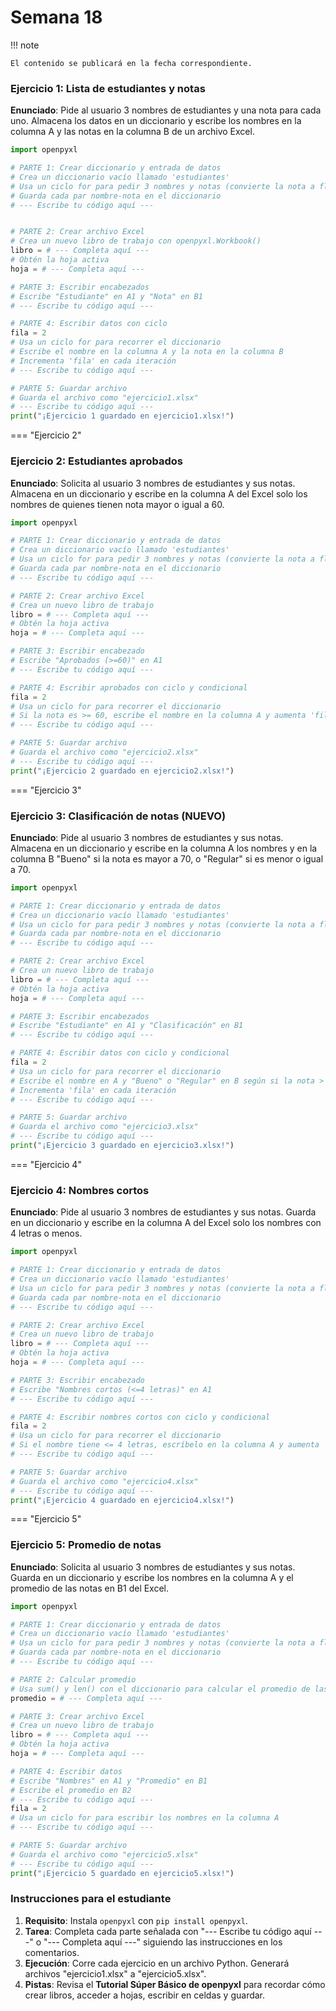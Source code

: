#  Semana 18

!!! note

    El contenido se publicará en la fecha correspondiente.



   ### **Ejercicio 1: Lista de estudiantes y notas**

   **Enunciado**: Pide al usuario 3 nombres de estudiantes y una nota para cada uno. Almacena los datos en un diccionario y escribe los nombres en la columna A y las notas en la columna B de un archivo Excel.

   ```python
   import openpyxl

   # PARTE 1: Crear diccionario y entrada de datos
   # Crea un diccionario vacío llamado 'estudiantes'
   # Usa un ciclo for para pedir 3 nombres y notas (convierte la nota a float)
   # Guarda cada par nombre-nota en el diccionario
   # --- Escribe tu código aquí ---


   # PARTE 2: Crear archivo Excel
   # Crea un nuevo libro de trabajo con openpyxl.Workbook()
   libro = # --- Completa aquí ---
   # Obtén la hoja activa
   hoja = # --- Completa aquí ---

   # PARTE 3: Escribir encabezados
   # Escribe "Estudiante" en A1 y "Nota" en B1
   # --- Escribe tu código aquí ---

   # PARTE 4: Escribir datos con ciclo
   fila = 2
   # Usa un ciclo for para recorrer el diccionario
   # Escribe el nombre en la columna A y la nota en la columna B
   # Incrementa 'fila' en cada iteración
   # --- Escribe tu código aquí ---

   # PARTE 5: Guardar archivo
   # Guarda el archivo como "ejercicio1.xlsx"
   # --- Escribe tu código aquí ---
   print("¡Ejercicio 1 guardado en ejercicio1.xlsx!")
   ```

=== "Ejercicio 2"

   ### **Ejercicio 2: Estudiantes aprobados**
   **Enunciado**: Solicita al usuario 3 nombres de estudiantes y sus notas. Almacena en un diccionario y escribe en la columna A del Excel solo los nombres de quienes tienen nota mayor o igual a 60.

   ```python
   import openpyxl

   # PARTE 1: Crear diccionario y entrada de datos
   # Crea un diccionario vacío llamado 'estudiantes'
   # Usa un ciclo for para pedir 3 nombres y notas (convierte la nota a float)
   # Guarda cada par nombre-nota en el diccionario
   # --- Escribe tu código aquí ---

   # PARTE 2: Crear archivo Excel
   # Crea un nuevo libro de trabajo
   libro = # --- Completa aquí ---
   # Obtén la hoja activa
   hoja = # --- Completa aquí ---

   # PARTE 3: Escribir encabezado
   # Escribe "Aprobados (>=60)" en A1
   # --- Escribe tu código aquí ---

   # PARTE 4: Escribir aprobados con ciclo y condicional
   fila = 2
   # Usa un ciclo for para recorrer el diccionario
   # Si la nota es >= 60, escribe el nombre en la columna A y aumenta 'fila'
   # --- Escribe tu código aquí ---

   # PARTE 5: Guardar archivo
   # Guarda el archivo como "ejercicio2.xlsx"
   # --- Escribe tu código aquí ---
   print("¡Ejercicio 2 guardado en ejercicio2.xlsx!")
   ```   

=== "Ejercicio 3"

   ### **Ejercicio 3: Clasificación de notas (NUEVO)**
   **Enunciado**: Pide al usuario 3 nombres de estudiantes y sus notas. Almacena en un diccionario y escribe en la columna A los nombres y en la columna B "Bueno" si la nota es mayor a 70, o "Regular" si es menor o igual a 70.

   ```python
   import openpyxl

   # PARTE 1: Crear diccionario y entrada de datos
   # Crea un diccionario vacío llamado 'estudiantes'
   # Usa un ciclo for para pedir 3 nombres y notas (convierte la nota a float)
   # Guarda cada par nombre-nota en el diccionario
   # --- Escribe tu código aquí ---

   # PARTE 2: Crear archivo Excel
   # Crea un nuevo libro de trabajo
   libro = # --- Completa aquí ---
   # Obtén la hoja activa
   hoja = # --- Completa aquí ---

   # PARTE 3: Escribir encabezados
   # Escribe "Estudiante" en A1 y "Clasificación" en B1
   # --- Escribe tu código aquí ---

   # PARTE 4: Escribir datos con ciclo y condicional
   fila = 2
   # Usa un ciclo for para recorrer el diccionario
   # Escribe el nombre en A y "Bueno" o "Regular" en B según si la nota > 70
   # Incrementa 'fila' en cada iteración
   # --- Escribe tu código aquí ---

   # PARTE 5: Guardar archivo
   # Guarda el archivo como "ejercicio3.xlsx"
   # --- Escribe tu código aquí ---
   print("¡Ejercicio 3 guardado en ejercicio3.xlsx!")
   ```   

=== "Ejercicio 4"

   ### **Ejercicio 4: Nombres cortos**
   **Enunciado**: Pide al usuario 3 nombres de estudiantes y sus notas. Guarda en un diccionario y escribe en la columna A del Excel solo los nombres con 4 letras o menos.

   ```python
   import openpyxl

   # PARTE 1: Crear diccionario y entrada de datos
   # Crea un diccionario vacío llamado 'estudiantes'
   # Usa un ciclo for para pedir 3 nombres y notas (convierte la nota a float)
   # Guarda cada par nombre-nota en el diccionario
   # --- Escribe tu código aquí ---

   # PARTE 2: Crear archivo Excel
   # Crea un nuevo libro de trabajo
   libro = # --- Completa aquí ---
   # Obtén la hoja activa
   hoja = # --- Completa aquí ---

   # PARTE 3: Escribir encabezado
   # Escribe "Nombres cortos (<=4 letras)" en A1
   # --- Escribe tu código aquí ---

   # PARTE 4: Escribir nombres cortos con ciclo y condicional
   fila = 2
   # Usa un ciclo for para recorrer el diccionario
   # Si el nombre tiene <= 4 letras, escríbelo en la columna A y aumenta 'fila'
   # --- Escribe tu código aquí ---

   # PARTE 5: Guardar archivo
   # Guarda el archivo como "ejercicio4.xlsx"
   # --- Escribe tu código aquí ---
   print("¡Ejercicio 4 guardado en ejercicio4.xlsx!")
   ```   

=== "Ejercicio 5"

   ### **Ejercicio 5: Promedio de notas**
   **Enunciado**: Solicita al usuario 3 nombres de estudiantes y sus notas. Guarda en un diccionario y escribe los nombres en la columna A y el promedio de las notas en B1 del Excel.

   ```python
   import openpyxl

   # PARTE 1: Crear diccionario y entrada de datos
   # Crea un diccionario vacío llamado 'estudiantes'
   # Usa un ciclo for para pedir 3 nombres y notas (convierte la nota a float)
   # Guarda cada par nombre-nota en el diccionario
   # --- Escribe tu código aquí ---

   # PARTE 2: Calcular promedio
   # Usa sum() y len() con el diccionario para calcular el promedio de las notas
   promedio = # --- Completa aquí ---

   # PARTE 3: Crear archivo Excel
   # Crea un nuevo libro de trabajo
   libro = # --- Completa aquí ---
   # Obtén la hoja activa
   hoja = # --- Completa aquí ---

   # PARTE 4: Escribir datos
   # Escribe "Nombres" en A1 y "Promedio" en B1
   # Escribe el promedio en B2
   # --- Escribe tu código aquí ---
   fila = 2
   # Usa un ciclo for para escribir los nombres en la columna A
   # --- Escribe tu código aquí ---

   # PARTE 5: Guardar archivo
   # Guarda el archivo como "ejercicio5.xlsx"
   # --- Escribe tu código aquí ---
   print("¡Ejercicio 5 guardado en ejercicio5.xlsx!")
   ```
   

### **Instrucciones para el estudiante**
1. **Requisito**: Instala `openpyxl` con `pip install openpyxl`.
2. **Tarea**: Completa cada parte señalada con "--- Escribe tu código aquí ---" o "--- Completa aquí ---" siguiendo las instrucciones en los comentarios.
3. **Ejecución**: Corre cada ejercicio en un archivo Python. Generará archivos "ejercicio1.xlsx" a "ejercicio5.xlsx".
4. **Pistas**: Revisa el **Tutorial Súper Básico de openpyxl** para recordar cómo crear libros, acceder a hojas, escribir en celdas y guardar.


